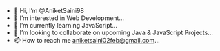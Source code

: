 - 👋 Hi, I’m @AniketSaini98
- 👀 I’m interested in Web Development...
- 🌱 I’m currently learning JavaScript...
- 💞️ I’m looking to collaborate on upcoming Java & JavaScript Projects...
- 📫 How to reach me aniketsaini02feb@gmail.com...

<!---
AniketSaini98/AniketSaini98 is a ✨ special ✨ repository because its `README.md` (this file) appears on your GitHub profile.
You can click the Preview link to take a look at your changes.
--->
